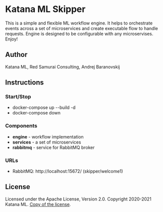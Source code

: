 # Katana ML Skipper
This is a simple and flexible ML workflow engine. It helps to orchestrate events across a set of microservices and create executable flow to handle requests. Engine is designed to be configurable with any microservises. Enjoy!

## Author

Katana ML, Red Samurai Consulting, Andrej Baranovskij

## Instructions

### Start/Stop

* docker-compose up --build -d
* docker-compose down

### Components

* **engine** - workflow implementation
* **services** - a set of microservices
* **rabbitmq** - service for RabbitMQ broker

### URLs

* RabbitMQ: http://localhost:15672/ (skipper/welcome1)

## License

Licensed under the Apache License, Version 2.0. Copyright 2020-2021 Katana ML. [Copy of the license](https://github.com/katanaml/katana-pipeline/blob/master/LICENSE).
